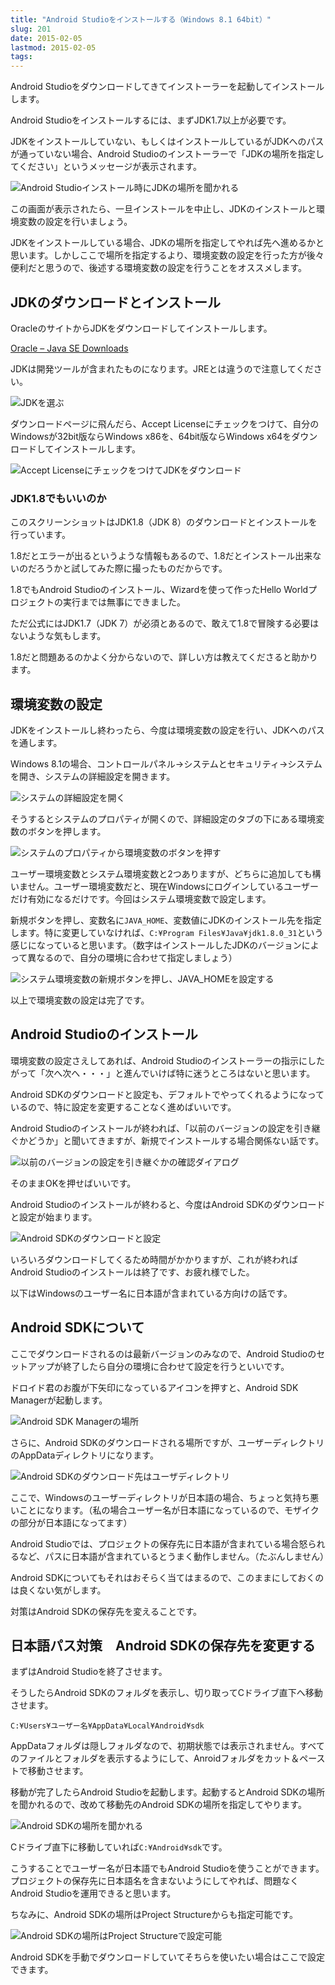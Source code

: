 ```yaml
---
title: "Android Studioをインストールする（Windows 8.1 64bit）"
slug: 201
date: 2015-02-05
lastmod: 2015-02-05
tags: 
---
```


Android Studioをダウンロードしてきてインストーラーを起動してインストールします。

Android Studioをインストールするには、まずJDK1.7以上が必要です。

JDKをインストールしていない、もしくはインストールしているがJDKへのパスが通っていない場合、Android Studioのインストーラーで「JDKの場所を指定してください」というメッセージが表示されます。

![Android Studioインストール時にJDKの場所を聞かれる](ab0dfab2552c9e4bef6a85555d4ddfd1.jpg)

この画面が表示されたら、一旦インストールを中止し、JDKのインストールと環境変数の設定を行いましょう。

JDKをインストールしている場合、JDKの場所を指定してやれば先へ進めるかと思います。しかしここで場所を指定するより、環境変数の設定を行った方が後々便利だと思うので、後述する環境変数の設定を行うことをオススメします。


## JDKのダウンロードとインストール


OracleのサイトからJDKをダウンロードしてインストールします。

<a href="http://www.oracle.com/technetwork/java/javase/downloads/index.html">Oracle &#8211; Java SE Downloads</a>

JDKは開発ツールが含まれたものになります。JREとは違うので注意してください。

![JDKを選ぶ](df119d1d83482f3d44533d89ac7945f8.jpg)

ダウンロードページに飛んだら、Accept Licenseにチェックをつけて、自分のWindowsが32bit版ならWindows x86を、64bit版ならWindows x64をダウンロードしてインストールします。

![Accept LicenseにチェックをつけてJDKをダウンロード](98809cc229186f03349e7d9e5e8c5a1d.jpg)


### JDK1.8でもいいのか


このスクリーンショットはJDK1.8（JDK 8）のダウンロードとインストールを行っています。

1.8だとエラーが出るというような情報もあるので、1.8だとインストール出来ないのだろうかと試してみた際に撮ったものだからです。

1.8でもAndroid Studioのインストール、Wizardを使って作ったHello Worldプロジェクトの実行までは無事にできました。

ただ公式にはJDK1.7（JDK 7）が必須とあるので、敢えて1.8で冒険する必要はないような気もします。

1.8だと問題あるのかよく分からないので、詳しい方は教えてくださると助かります。


## 環境変数の設定


JDKをインストールし終わったら、今度は環境変数の設定を行い、JDKへのパスを通します。

Windows 8.1の場合、コントロールパネル→システムとセキュリティ→システムを開き、システムの詳細設定を開きます。

![システムの詳細設定を開く](0ac044fd7f7c97cf8a826f9f8ee33b1d.jpg)

そうするとシステムのプロパティが開くので、詳細設定のタブの下にある環境変数のボタンを押します。

![システムのプロパティから環境変数のボタンを押す](0155d82e1b96c7f30382e227f29e6ad6.jpg)

ユーザー環境変数とシステム環境変数と2つありますが、どちらに追加しても構いません。ユーザー環境変数だと、現在Windowsにログインしているユーザーだけ有効になるだけです。今回はシステム環境変数で設定します。

新規ボタンを押し、変数名に`JAVA_HOME`、変数値にJDKのインストール先を指定します。特に変更していなければ、`C:¥Program Files¥Java¥jdk1.8.0_31`という感じになっていると思います。（数字はインストールしたJDKのバージョンによって異なるので、自分の環境に合わせて指定しましょう）

![システム環境変数の新規ボタンを押し、JAVA_HOMEを設定する](d1bb395a9af1868e30fbc3e9f299f8c6.jpg)

以上で環境変数の設定は完了です。


## Android Studioのインストール


環境変数の設定さえしてあれば、Android Studioのインストーラーの指示にしたがって「次へ次へ・・・」と進んでいけば特に迷うところはないと思います。

Android SDKのダウンロードと設定も、デフォルトでやってくれるようになっているので、特に設定を変更することなく進めばいいです。

Android Studioのインストールが終われば、「以前のバージョンの設定を引き継ぐかどうか」と聞いてきますが、新規でインストールする場合関係ない話です。

![以前のバージョンの設定を引き継ぐかの確認ダイアログ](622398ae44779669103b2aad11dae52b.jpg)

そのままOKを押せばいいです。

Android Studioのインストールが終わると、今度はAndroid SDKのダウンロードと設定が始まります。

![Android SDKのダウンロードと設定](eba9d5363af163dd80762e8e213630be.jpg)

いろいろダウンロードしてくるため時間がかかりますが、これが終わればAndroid Studioのインストールは終了です、お疲れ様でした。

以下はWindowsのユーザー名に日本語が含まれている方向けの話です。


## Android SDKについて


ここでダウンロードされるのは最新バージョンのみなので、Android Studioのセットアップが終了したら自分の環境に合わせて設定を行うといいです。

ドロイド君のお腹が下矢印になっているアイコンを押すと、Android SDK Managerが起動します。

![Android SDK Managerの場所](175e811036cdd1e7780fe69d29fa3eae.jpg)

さらに、Android SDKのダウンロードされる場所ですが、ユーザーディレクトリのAppDataディレクトリになります。

![Android SDKのダウンロード先はユーザディレクトリ](e00c03e553e25c94ba82c55ff7432e67.jpg)

ここで、Windowsのユーザーディレクトリが日本語の場合、ちょっと気持ち悪いことになります。（私の場合ユーザー名が日本語になっているので、モザイクの部分が日本語になってます）

Android Studioでは、プロジェクトの保存先に日本語が含まれている場合怒られるなど、パスに日本語が含まれているとうまく動作しません。（たぶんしません）

Android SDKについてもそれはおそらく当てはまるので、このままにしておくのは良くない気がします。

対策はAndroid SDKの保存先を変えることです。


## 日本語パス対策　Android SDKの保存先を変更する


まずはAndroid Studioを終了させます。

そうしたらAndroid SDKのフォルダを表示し、切り取ってCドライブ直下へ移動させます。

`C:¥Users¥ユーザー名¥AppData¥Local¥Android¥sdk`

AppDataフォルダは隠しフォルダなので、初期状態では表示されません。すべてのファイルとフォルダを表示するようにして、Anroidフォルダをカット＆ペーストで移動させます。

移動が完了したらAndroid Studioを起動します。起動するとAndroid SDKの場所を聞かれるので、改めて移動先のAndroid SDKの場所を指定してやります。

![Android SDKの場所を聞かれる](24af869f1943c40cea23ee6142a777a2.jpg)

Cドライブ直下に移動していれば`C:¥Android¥sdk`です。

こうすることでユーザー名が日本語でもAndroid Studioを使うことができます。プロジェクトの保存先に日本語名を含まないようにしてやれば、問題なくAndroid Studioを運用できると思います。

ちなみに、Android SDKの場所はProject Structureからも指定可能です。

![Android SDKの場所はProject Structureで設定可能](132cd3a3e4c7f718dec1c675e73a789a.jpg)

Android SDKを手動でダウンロードしていてそちらを使いたい場合はここで設定できます。


  